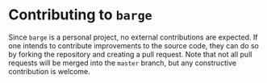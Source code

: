 # Contributing to `barge`

Since `barge` is a personal project, no external contributions are expected. If
one intends to contribute improvements to the source code, they can do so by
forking the repository and creating a pull request. Note that not all pull
requests will be merged into the `master` branch, but any constructive
contribution is welcome.
